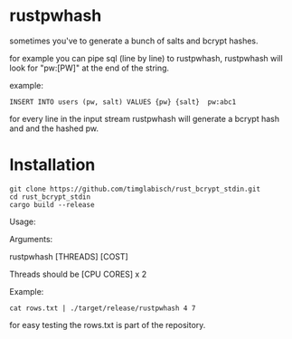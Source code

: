 # rustpwhash

sometimes you've to generate a bunch of salts and bcrypt hashes.

for example you can pipe sql (line by line) to rustpwhash,
rustpwhash will look for "pw:[PW]" at the end of the string.

example:

```
INSERT INTO users (pw, salt) VALUES {pw} {salt}  pw:abc1
```

for every line in the input stream rustpwhash will generate a bcrypt hash and and the hashed pw.

# Installation

```
git clone https://github.com/timglabisch/rust_bcrypt_stdin.git
cd rust_bcrypt_stdin
cargo build --release
```

Usage:

Arguments:

rustpwhash [THREADS] [COST]

Threads should be [CPU CORES] x 2

Example:

```
cat rows.txt | ./target/release/rustpwhash 4 7
```

for easy testing the rows.txt is part of the repository.
